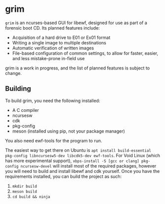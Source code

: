 # grim
`grim` is an ncurses-based GUI for libewf, designed for use as part of a forensic boot CD. Its planned features include:

- Acquisition of a hard drive to E01 or Ex01 format
- Writing a single image to multiple destinations
- Automatic verification of written images
- File-based configuration of common settings, to allow for faster, easier, and less mistake-prone in-field use

grim is a work in progress, and the list of planned features is subject to change.

## Building

To build grim, you need the following installed:

- A C compiler
- ncursesw
- cdk
- pkg-config
- meson (installed using pip, not your package manager)

You also need ewf-tools for the program to run.

The easiest way to get there on Ubuntu is `apt install build-essential pkg-config libncursesw5-dev libcdk5-dev ewf-tools`. For Void Linux (which has more experimental support), `xbps-install -S [gcc or clang] pkg-config ncursesw-devel` will install most of the required packages, however you will need to build and install libewf and cdk yourself. Once you have the requirements installed, you can build the project as such:

1. `mkdir build`
2. `meson build`
3. `cd build && ninja`
